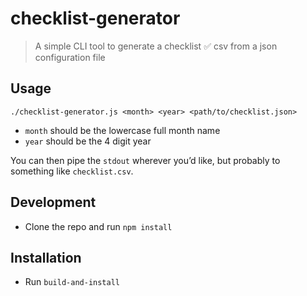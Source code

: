 # checklist-generator

> A simple CLI tool to generate a checklist ✅ csv from a json configuration file

## Usage

`./checklist-generator.js <month> <year> <path/to/checklist.json>`

- `month` should be the lowercase full month name
- `year` should be the 4 digit year

You can then pipe the `stdout` wherever you’d like, but probably to something like `checklist.csv`.

## Development

- Clone the repo and run `npm install`

## Installation

- Run `build-and-install`
